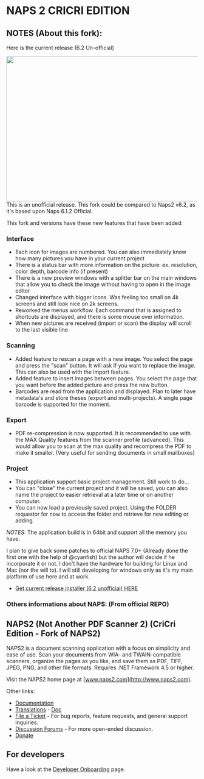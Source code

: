 # NAPS 2 CRICRI EDITION
## NOTES (About this fork): 
Here is the current release (6.2 Un-official)

<img src="https://user-images.githubusercontent.com/13395943/232607347-802a030c-b283-4319-9ac1-9e48aa1bc773.jpg" width="679" height="381">
This is an unofficial release. This fork could be compared to Naps2 v6.2, as it's based upon Naps 6.1.2 Official.

This fork and versions have these new features that have been added:

### **Interface**
- Each icon for images are numbered. You can also immediately know how many pictures you have in your current project
- There is a status bar with more information on the picture: ex. resolution, color depth, barcode info (if present)
- There is a new preview windows with a splitter bar on the main windows that allow you to check the image without having to open in the image editor 
- Changed interface with bigger icons. Was feeling too small on 4k screens and still look nice on 2k screens.
- Reworked the menus workflow. Each command that is assigned to shortcuts are displayed, and there is some mouse over information.
- When new pictures are received (import or scan) the display will scroll to the last visible line 

### **Scanning**
- Added feature to rescan a page with a new image. You select the page and press the "scan" button. It will ask if you want to replace the image. This can also be used with the import feature.
- Added feature to insert images between pages. You select the page that you want before the added picture and press the new button.
- Barcodes are read from the application and displayed. Plan to later have metadata's and store theses (export and multi-projects). A single page barcode is supported for the moment. 

### **Export**
- PDF re-compression is now supported. It is recommended to use with the MAX Quality features from the scanner profile (advanced). This would allow you to scan at the max quality and recompress the PDF to make it smaller. (Very useful for sending documents in small mailboxes)

### **Project**
- This application support basic project management. Still work to do...
- You can "close" the current project and it will be saved, you can also name the project to easier retrieval at a later time or on another computer.
- You can now load a previously saved project. Using the FOLDER requestor for now to access the folder and retrieve for new editing or adding.

*NOTES:*
The application build is in 64bit and support all the memory you have. 

I plan to give back some patches to official NAPS 7.0+ (Already done the first one with the help of  @cyanfish) but the author will decide if he incorporate it or not. I don't have the hardware for building for Linux and Mac (nor the will to). I will still developing for windows only as it's my main platform of use here and at work. 

- [Get current release installer (6.2 unofficial) HERE](https://github.com/christianclavet/naps2-cricri-edition/releases/download/v6.2_CriCriEdition/naps2-CriCri-edition.6.2.0-setup.exe)

### Others informations about NAPS: (From official REPO)
## NAPS2 (Not Another PDF Scanner 2) (CriCri Edition - Fork of NAPS2)

NAPS2 is a document scanning application with a focus on simplicity and ease of use. Scan your documents from WIA- and TWAIN-compatible scanners, organize the pages as you like, and save them as PDF, TIFF, JPEG, PNG, and other file formats. Requires .NET Framework 4.5 or higher.

Visit the NAPS2 home page at [www.naps2.com](http://www.naps2.com).

Other links:
- [Documentation](http://www.naps2.com/support.html)
- [Translations](http://translate.naps2.com/) - [Doc](http://www.naps2.com/doc-translations.html)
- [File a Ticket](https://sourceforge.net/p/naps2/tickets/) - For bug reports, feature requests, and general support inquiries.
- [Discussion Forums](https://sourceforge.net/p/naps2/discussion/general/) - For more open-ended discussion.
- [Donate](https://www.paypal.com/cgi-bin/webscr?cmd=_s-xclick&hosted_button_id=M77MFAP2ZV9RG)

## For developers
Have a look at the [Developer Onboarding](https://www.naps2.com/doc-dev-onboarding.html) page.

